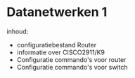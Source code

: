 # Datanetwerken 1

inhoud:

* configuratiebestand Router
* informatie over CISCO2911/K9
* Configuratie commando's voor router 
* Configuratie commando's voor switch
